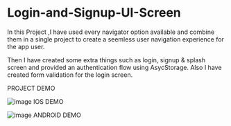 # Login-and-Signup-UI-Screen

In this Project ,I have used every navigator option available and combine them in a single project to create a seemless user navigation experience for the app user.

Then I have created some extra things such as login, signup & splash screen and provided an authentication flow using AsycStorage. Also I have created form validation for the login screen.

PROJECT DEMO


![image](https://user-images.githubusercontent.com/63967634/152953875-27f2ea58-84b0-4c5a-b016-0a914992aebc.png)
IOS DEMO

![image](https://user-images.githubusercontent.com/63967634/152953971-543238e7-246e-4112-a1dc-be2292c76a22.png)
ANDROID DEMO



